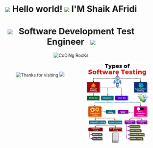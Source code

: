 <div align="center" width="50">

# <img src="https://github.com/TheDudeThatCode/TheDudeThatCode/blob/master/Assets/Hi.gif" width="29px"> Hello world!&nbsp;<img src="https://github.com/TheDudeThatCode/TheDudeThatCode/blob/master/Assets/Earth.gif" width="24px"> I'M Shaik AFridi

# <img src="https://user-images.githubusercontent.com/74038190/213866269-5d00981c-7c98-46d7-8a8e-16f462f15227.gif" width="100px" /> &nbsp; Software Development Test Engineer &nbsp; <img src="https://user-images.githubusercontent.com/74038190/213866269-5d00981c-7c98-46d7-8a8e-16f462f15227.gif" width="100px" />

<img src="https://github.com/SP-XD/SP-XD/blob/main/images/dev-working_rounded.gif?raw=true" href="https://github.com/sp-xd" alt="CoDiNg RocKs"  width="30%"/><br> 

<img src="1708434455726[1].gif" width="40%" align='right'/><br> 

<img height="110" alt="Thanks for visiting" width="70%" src="https://raw.githubusercontent.com/BrunnerLivio/brunnerlivio/master/images/marquee.svg" />
<img src="https://capsule-render.vercel.app/api?type=waving&color=gradient&height=60&section=footer&width=155"/> </p>

